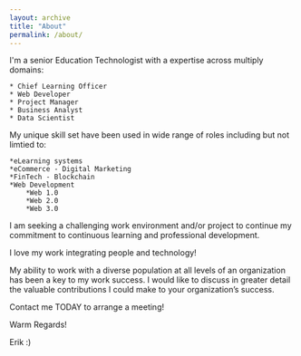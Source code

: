 ```yaml
---
layout: archive
title: "About"
permalink: /about/
---
```


I'm a senior Education Technologist with a expertise across multiply domains:

	* Chief Learning Officer	
	* Web Developer			
	* Project Manager		 
	* Business Analyst		
	* Data Scientist			



My unique skill set have been used in wide range of roles including but not limtied to:

	*eLearning systems
	*eCommerce - Digital Marketing 
	*FinTech - Blockchain
	*Web Development   
		*Web 1.0 
		*Web 2.0 
		*Web 3.0 
		
I am seeking a challenging work environment and/or project to continue my
commitment to continuous learning and professional development.

I love my work integrating people and technology!

My ability to work with a diverse population at all levels of an organization
has been a key to my work success. I would like to discuss in greater detail the
valuable contributions I could make to your organization’s success.

Contact me TODAY to arrange a meeting!

Warm Regards!

Erik :) 


 
